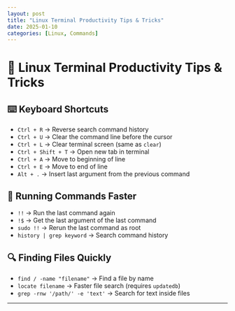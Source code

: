 ```yaml
---
layout: post
title: "Linux Terminal Productivity Tips & Tricks"
date: 2025-01-10
categories: [Linux, Commands]
---
```


# 🚀 Linux Terminal Productivity Tips & Tricks

## ⌨️ Keyboard Shortcuts
- `Ctrl + R` → Reverse search command history
- `Ctrl + U` → Clear the command line before the cursor
- `Ctrl + L` → Clear terminal screen (same as `clear`)
- `Ctrl + Shift + T` → Open new tab in terminal
- `Ctrl + A` → Move to beginning of line
- `Ctrl + E` → Move to end of line
- `Alt + .` → Insert last argument from the previous command

## 🏃 Running Commands Faster
- `!!` → Run the last command again
- `!$` → Get the last argument of the last command
- `sudo !!` → Rerun the last command as root
- `history | grep keyword` → Search command history

## 🔍 Finding Files Quickly
- `find / -name "filename"` → Find a file by name
- `locate filename` → Faster file search (requires `updatedb`)
- `grep -rnw '/path/' -e 'text'` → Search for text inside files

---
